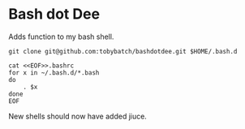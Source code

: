 # Bash dot Dee

Adds function to my bash shell.

    git clone git@github.com:tobybatch/bashdotdee.git $HOME/.bash.d
    
    cat <<EOF>>.bashrc
    for x in ~/.bash.d/*.bash
    do
        . $x
    done
    EOF

New shells should now have added jiuce.

